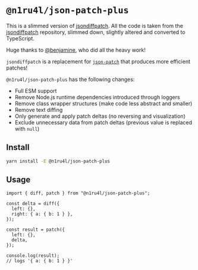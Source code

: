 # `@n1ru4l/json-patch-plus`

This is a slimmed version of [jsondiffpatch](https://github.com/benjamine/jsondiffpatch). All the code is taken from the [jsondiffpatch](https://github.com/benjamine/jsondiffpatch) repository, slimmed down, slightly altered and converted to TypeScript.

Huge thanks to [@benjamine](https://github.com/benjamine), who did all the heavy work!

`jsondiffpatch` is a replacement for [`json-patch`](https://datatracker.ietf.org/doc/html/rfc6902) that produces more efficient patches!

`@n1ru4l/json-patch-plus` has the following changes:

- Full ESM support
- Remove Node.js runtime dependencies introduced through loggers
- Remove class wrapper structures (make code less abstract and smaller)
- Remove text diffing
- Only generate and apply patch deltas (no reversing and visualization)
- Exclude unnecessary data from patch deltas (previous value is replaced with `null`)

## Install

```bash
yarn install -E @n1ru4l/json-patch-plus
```

## Usage

```tsx
import { diff, patch } from "@n1ru4l/json-patch-plus";

const delta = diff({
  left: {},
  right: { a: { b: 1 } },
});

const result = patch({
  left: {},
  delta,
});

console.log(result);
// logs '{ a: { b: 1 } }'
```
